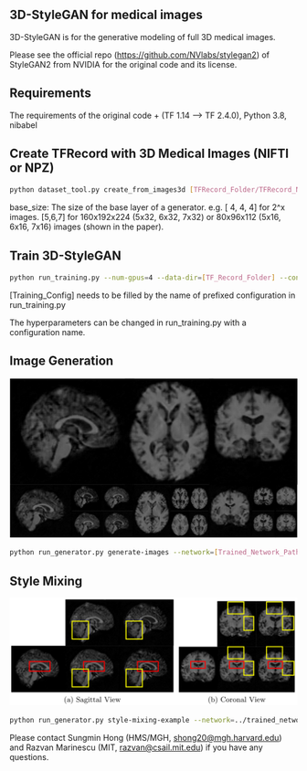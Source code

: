 ## 3D-StyleGAN for medical images

3D-StyleGAN is for the generative modeling of full 3D medical images.

Please see the official repo (https://github.com/NVlabs/stylegan2) of StyleGAN2 from NVIDIA for the original code and its license. 

## Requirements 
The requirements of the original code + 
(TF 1.14 --> TF 2.4.0), Python 3.8, nibabel

## Create TFRecord with 3D Medical Images (NIFTI or NPZ)

```.bash
python dataset_tool.py create_from_images3d [TFRecord_Folder/TFRecord_Name] [NIFTI Data Folder] --shuffle 1 --base_size 5 6 7
```

base_size: The size of the base layer of a generator. e.g. [ 4, 4, 4] for 2^x images. [5,6,7] for 160x192x224 (5x32, 6x32, 7x32) or 80x96x112 (5x16, 6x16, 7x16) images (shown in the paper). 

## Train 3D-StyleGAN

```.bash
python run_training.py --num-gpus=4 --data-dir=[TF_Record_Folder] --config=[Training_Config] --dataset=[TFRecord_Name] --total-kimg=6000
```

[Training_Config] needs to be filled by the name of prefixed configuration in run_training.py

The hyperparameters can be changed in run_training.py with a configuration name.

## Image Generation

![Uncurated Generated Images](figures/UncuratedGeneratedImages.png)

```.bash
python run_generator.py generate-images --network=[Trained_Network_Path] --seeds=66,230,389,1518,1020,11,1104,1120,1031 --truncation-psi=0.0
```

## Style Mixing 

![Style Mixing Example](figures/StyleMixing.png)

```.bash
python run_generator.py style-mixing-example --network=../trained_networks/2mm_f96.pkl --row-seeds=3181 --col-seeds=1104,1120 --truncation-psi=0.0 --col-styles=6-9
```

Please contact Sungmin Hong (HMS/MGH, shong20@mgh.harvard.edu) and Razvan Marinescu (MIT, razvan@csail.mit.edu) if you have any questions. 

